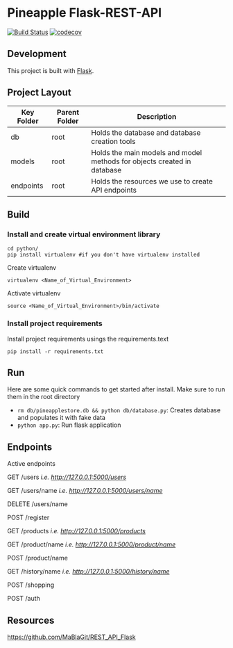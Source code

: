 # Pineapple Flask-REST-API
[![Build Status](https://travis-ci.com/pineapple-699/pineapple-flask-restapi.svg?branch=master)](https://travis-ci.com/pineapple-699/pineapple-flask-restapi)
[![codecov](https://codecov.io/gh/pineapple-699/pineapple-flask-restapi/branch/master/graph/badge.svg)](https://codecov.io/gh/pineapple-699/pineapple-flask-restapi)


## Development

This project is built with [Flask](https://flask.palletsprojects.com/en/1.1.x/). 

## Project Layout
| Key Folder | Parent Folder | Description |
| - | - | - |
| db | root | Holds the database and database creation tools | 
| models | root | Holds the main models and model methods for objects created in database | 
| endpoints | root | Holds the resources we use to create API endpoints | 

## Build 
### Install and create virtual environment library
```
cd python/
pip install virtualenv #if you don't have virtualenv installed 
```

Create virtualenv
```
virtualenv <Name_of_Virtual_Environment>
```

Activate virtualenv
```
source <Name_of_Virtual_Environment>/bin/activate
```
### Install project requirements
Install project requirements usings the requirements.text
```
pip install -r requirements.txt
```

## Run
Here are some quick commands to get started after install. Make sure to run them in the root directory

- `rm db/pineapplestore.db && python db/database.py`: Creates database and populates it with fake data
- `python app.py`: Run flask application

## Endpoints
Active endpoints

GET /users _i.e. http://127.0.0.1:5000/users_

GET /users/name _i.e. http://127.0.0.1:5000/users/name_

DELETE /users/name 

POST /register

GET /products _i.e. http://127.0.0.1:5000/products_

GET /product/name _i.e. http://127.0.0.1:5000/product/name_

POST /product/name

GET /history/name _i.e. http://127.0.0.1:5000/history/name_

POST /shopping

POST /auth

## Resources
https://github.com/MaBlaGit/REST_API_Flask
